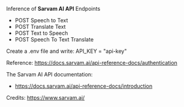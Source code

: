 Inference of **Sarvam AI API** Endpoints
- POST Speech to Text
- POST Translate Text
- POST Text to Speech
- POST Speech To Text Translate

Create a .env file and write:
API_KEY = "api-key"

Reference: https://docs.sarvam.ai/api-reference-docs/authentication

The Sarvam AI API documentation:
- https://docs.sarvam.ai/api-reference-docs/introduction

Credits: https://www.sarvam.ai/
